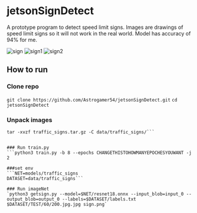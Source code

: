 # jetsonSignDetect

A prototype program to detect speed limit signs. Images are drawings of speed limit signs so it will not work in the real world. Model has accuracy of 94% for me. 

![sign](https://github.com/Astrogamer54/jetsonSignDetect/blob/main/demoimages/sign.png)
![sign1](https://github.com/Astrogamer54/jetsonSignDetect/blob/main/demoimages/sign1.png)
![sign2](https://github.com/Astrogamer54/jetsonSignDetect/blob/main/demoimages/sign2.png)

## How to run

### Clone repo
`git clone https://github.com/Astrogamer54/jetsonSignDetect.git`
`cd jetsonSignDetect`

### Unpack images
```mkdir data/traffic_signs/TEST && tar -xvzf data/traffic_signs/TEST.tar.gz -C data/traffic_signs/TEST
tar -xvzf traffic_signs.tar.gz -C data/traffic_signs/```


### Run train.py
```python3 train.py -b 8 --epochs CHANGETHISTOHOWMANYEPOCHESYOUWANT -j 2

###set env
```NET=models/traffic_signs
DATASET=data/traffic_signs```

### Run imageNet
`python3 getsign.py --model=$NET/resnet18.onnx --input_blob=input_0 --output_blob=output_0 --labels=$DATASET/labels.txt $DATASET/TEST/60/200.jpg.jpg sign.png`
